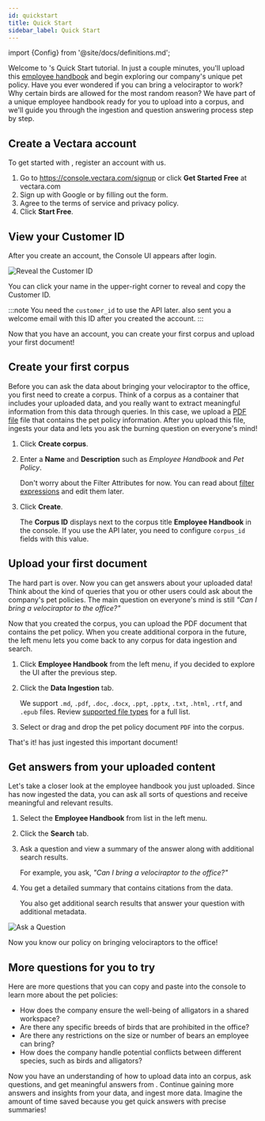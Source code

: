 ```yaml
---
id: quickstart
title: Quick Start
sidebar_label: Quick Start
---
```


import {Config} from '@site/docs/definitions.md';

Welcome to <Config v="names.product"/>'s Quick Start tutorial. In just a couple minutes, 
you'll upload this [employee handbook](/img/vectara_employee_handbook.pdf) and begin exploring our 
company's unique pet policy. Have you ever wondered if you can bring a velociraptor 
to work? Why certain birds are allowed for the most random reason? We have part of a 
unique employee handbook ready for you to upload into a <Config v="names.product"/> corpus, 
and we'll guide you through the ingestion and question answering process step by step.

## Create a Vectara account

To get started with <Config v="names.product"/>, register an account with us.
1. Go to https://console.vectara.com/signup or click **Get Started Free** 
   at vectara.com
2. Sign up with Google or by filling out the form.
3. Agree to the terms of service and privacy policy.
4. Click **Start Free**.

## View your Customer ID

After you create an account, the <Config v="names.product"/> Console UI appears after 
login. 

![Reveal the Customer ID](/img/view_customer_id.gif)

You can click your name in the upper-right corner to reveal and copy
the Customer ID.

:::note
 You need the `customer_id` to use the API later. <Config v="names.product"/> also sent 
 you a welcome email with this ID after you created the account.
:::

Now that you have an account, you can create your first corpus and upload 
your first document!

## Create your first corpus

Before you can ask the data about bringing your velociraptor to the 
office, you first need to create a corpus. Think of a corpus as a container 
that includes your uploaded data, and you really want to extract meaningful 
information from this data through queries. In this case, we upload a [PDF file](/img/vectara_employee_handbook.pdf) file 
that contains the pet policy information. After you upload this 
file, <Config v="names.product"/> ingests your data and lets you ask the burning 
question on everyone's mind!

1. Click **Create corpus**.
2. Enter a **Name** and **Description** such as _Employee Handbook_ and _Pet Policy_.
   
      Don't worry about the Filter Attributes for now. You can read 
      about [filter expressions](/docs/common-use-cases/filtering-by-metadata/filter-overview) and 
      edit them later.
3. Click **Create**. 

   The **Corpus ID** displays next to the corpus title **Employee Handbook** in the 
    console. If you use the API later, you need to configure `corpus_id` fields 
    with this value.
   
## Upload your first document  
   
The hard part is over. Now you can get answers about your uploaded data! 
Think about the kind of queries that you or other users could ask about 
the company's pet policies. The main question on everyone's mind is still
_"Can I bring a velociraptor to the office?"_

Now that you created the corpus, you can upload the PDF document 
that contains the pet policy. When you create additional corpora in the 
future, the left menu lets you come back to any corpus for data 
ingestion and search.

1. Click **Employee Handbook** from the left menu, if you decided to explore the UI
   after the previous step.
2. Click the **Data Ingestion** tab.

   We support `.md`, `.pdf`, `.doc`, `.docx`, `.ppt`, `.pptx`, `.txt`, 
   `.html`, `.rtf`, and `.epub` files. Review [supported file types](/docs/api-reference/indexing-apis/file-upload/file-upload-filetypes) for 
   a full list.

3. Select or drag and drop the pet policy document `PDF` into the corpus.

That's it! <Config v="names.product"/> has just ingested this important document!

## Get answers from your uploaded content

Let's take a closer look at the employee handbook you just uploaded. Since <Config v="names.product"/> has 
now ingested the data, you can ask all sorts of questions and receive 
meaningful and relevant results.

1. Select the **Employee Handbook** from list in the left menu.
2. Click the **Search** tab.
3. Ask a question and view a summary of the answer along with additional 
   search results.

   For example, you ask, _"Can I bring a velociraptor to the office?"_ 
   
4. You get a detailed summary that contains citations from the data.

   You also get additional search results that answer your question with 
   additional metadata.

![Ask a Question](/img/ask_a_question.png)

Now you know our policy on bringing velociraptors to the office!

## More questions for you to try

Here are more questions that you can copy and paste into the console to learn 
more about the pet policies:

- How does the company ensure the well-being of alligators in a shared workspace?
- Are there any specific breeds of birds that are prohibited in the office?
- Are there any restrictions on the size or number of bears an employee 
  can bring?
- How does the company handle potential conflicts between different species, 
  such as birds and alligators?

Now you have an understanding of how to upload data into an corpus, ask 
questions, and get meaningful answers from <Config v="names.product"/>. Continue 
gaining more answers and insights from your data, and ingest more data. 
Imagine the amount of time saved because you get quick answers with precise 
summaries!